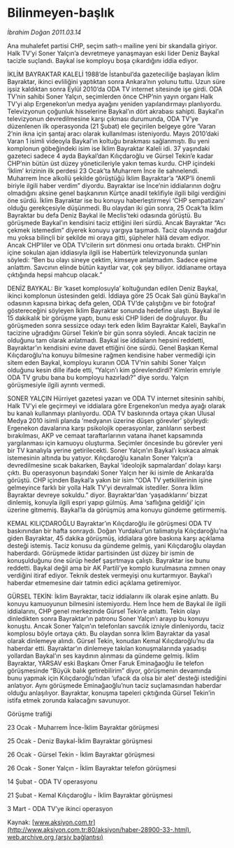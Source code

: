 # Bilinmeyen-başlık

*İbrahim Doğan 2011.03.14*

<font class="agenda2NewsSpot">
 Ana muhalefet partisi CHP, seçim sath-ı mailine yeni bir skandalla giriyor. Halk TV’yi Soner Yalçın’a devretmeye yanaşmayan eski lider Deniz Baykal tacizle suçlandı. Baykal ise komployu boşa çıkardığını iddia ediyor.
</font>
<font class="newsDetail">
 <p>
 </p>
 <p class="MsoNormal">
  İKLİM BAYRAKTAR KALELİ 1988’de İstanbul’da gazeteciliğe başlayan İklim Bayraktar, ikinci evliliğini yaptıktan sonra Ankara’nın yolunu tuttu. Uzun süre işsiz kaldıktan sonra Eylül 2010’da ODA TV internet sitesinde işe girdi. ODA TV’nin sahibi Soner Yalçın, seçimlerden önce CHP’nin yayın organı Halk TV’yi alıp Ergenekon’un medya ayağını yeniden yapılandırmayı planlıyordu. Televizyonun çoğunluk hisselerine Baykal’ın dört akrabası sahipti. Baykal’ın televizyonun devredilmesine karşı çıkması durumunda, ODA TV’ye düzenlenen ilk operasyonda (21 Şubat) ele geçirilen belgeye göre ‘Varan 2’nin ikna için şantaj aracı olarak kullanılması isteniyordu. Mayıs 2010’daki Varan 1 isimli videoyla Baykal’ın koltuğu bırakması sağlanmıştı. Bu yeni komplonun göbeğindeki isim ise İklim Bayraktar Kaleli idi. 37 yaşındaki gazeteci sadece 4 ayda Baykal’dan Kılıçdaroğlu ve Gürsel Tekin’e kadar CHP’nin bütün üst düzey yöneticileriyle yakın temas kurdu. CHP içindeki ‘İklim’ krizinin ilk perdesi 23 Ocak’ta Muharrem İnce ile sahnelendi. Muharrem İnce alkollü şekilde görüştüğü İklim Bayraktar’a “AKP’li önemli biriyle ilgili haber verdim” diyordu. Bayraktar ise İnce’nin iddialarının doğru olmadığını aksine genel başkanının Kürtçe anadil teklifiyle ilgili bilgi verdiğini öne sürdü. İklim Bayraktar ise bu konuyu haberleştirmeyi ‘CHP sempatizanı’ olduğu gerekçesiyle düşünmedi. Bu olaydan iki gün sonra, 25 Ocak’ta İklim Bayraktar bu defa Deniz Baykal ile Meclis’teki odasında görüştü. Bu görüşmede Baykal’ın kendisini taciz ettiğini ileri sürdü. Ancak Bayraktar “Acı çekmek istemedim” diyerek konuyu yargıya taşımadı. Taciz olayında mağdur mu yoksa bilinçli bir şekilde mi oraya gitti, şüpheler hâlâ devam ediyor. Ancak CHP’liler
  <span>
  </span>
  ve ODA TV’cilerin sırt dönmesi onu ortada bıraktı. CHP’nin içine sokulan ajan iddiasıyla ilgili ise Habertürk televizyonunda şunları söyledi: “Ben bu olayı sineye çektim, kimseye anlatmadım. Sadece eşime anlattım. Savcının elinde bütün kayıtlar var, çok şey biliyor. iddianame ortaya çıktığında hepsi mahcup olacak.”
 </p>
 <p class="MsoNormal">
 </p>
 <p class="MsoNormal">
  DENİZ BAYKAL: Bir ‘kaset komplosuyla’ koltuğundan edilen Deniz Baykal, ikinci komplonun üstesinden geldi. İddiaya göre 25 Ocak Salı günü Baykal’ın odasının kapısına birkaç defa gelen, ODA TV’de çalıştığını ve bir fotoğraf göstereceğini söyleyen İklim Bayraktar sonunda hedefine ulaştı. Baykal ile 15 dakikalık bir görüşme yaptı, bunu eski CHP lideri de doğruluyor. Bu görüşmeden sonra sessizce odayı terk eden İklim Bayraktar Kaleli, Baykal’ın tacizine uğradığını Gürsel Tekin’e bir gün sonra söyledi. Ancak tacizin ne olduğunu tam olarak anlatmadı. Baykal ise iddiaların hepsini reddetti, Bayraktar’ın kendisini evine davet ettiğini öne sürdü. Genel Başkan Kemal Kılıçdaroğlu’na konuyu bilmesine rağmen kendisine haber vermediği için sitem eden Baykal, komployu kuranın ODA TV’nin sahibi Soner Yalçın olduğunu kesin dille ifade etti, “Yalçın’ı kim görevlendirdi? Kimlerin emriyle ODA TV grubu bana bu komployu hazırladı?” diye sordu. Yalçın görüşmesiyle ilgili ayrıntı vermedi.
 </p>
 <p class="MsoNormal">
 </p>
 <p class="MsoNormal">
  SONER YALÇIN Hürriyet gazetesi yazarı ve ODA TV internet sitesinin sahibi, Halk TV’yi ele geçirmeyi ve iddialara göre Ergenekon’un medya ayağı olarak bu kanalı kullanmayı planlıyordu. ODA TV baskınında ortaya çıkan Ulusal Medya 2010 isimli planda ‘medyanın üzerine düşen görevler’ şöyleydi: Ergenekon davalarına karşı psikolojik operasyonlar, zanlıların serbest bırakılması, AKP ve cemaat taraftarlarının vatana ihanet kapsamında yargılanması için kamuoyu oluşturma. Seçimler öncesinde bu görevler yeni bir TV kanalıyla yerine getirilecekti. Soner Yalçın’ın Baykal’ı kıskaca almak istemesinin altında bu yatıyor. Kılıçdaroğlu kanalın Soner Yalçın’a devredilmesine sıcak bakarken, Baykal ‘ideolojik sapmalardan’ dolayı karşı çıktı. Bu operasyonun başındaki Soner Yalçın her iki isimle de Ankara’da görüştü. CHP içinden Baykal’a yakın bir isim “ODA TV yetkililerinin işine gelmeyince farklı bir yolla Halk TV’yi devralmak istediler. Sonra İklim Bayraktar devreye sokuldu.” diyor. Bayraktar’dan ‘yaşadıklarını’ bizzat dinlemiş, konuyla ilgili espri yapıp gülmüş. Ama ‘saflığına geldiği’ için üzerine gitmemiş. Baykal’la da görüşmüş ama konuyu gündeme getirmemiş.
 </p>
 <p class="MsoNormal">
 </p>
 <p class="MsoNormal">
  KEMAL KILIÇDAROĞLU Bayraktar’ın Kılıçdaroğlu ile görüşmesi ODA TV baskınından bir hafta sonraydı. Doğan Yurdakul’un talimatıyla Kılıçdaroğlu’na giden Bayraktar, 45 dakika görüşmüş, iddialara göre baskına karşı açıklama desteği istemiş. Taciz konusu da gündeme gelmiş, yani Kılıçdaroğlu olaydan haberdardı. Görüşmede iktidar partisinden üst düzey bir ismin de konuşulduğunu öne sürüp hedef şaşırtmaya çalıştı. Bayraktar ise bunu reddetti. Baykal değil ama bir AK Partili’ye komplo kurulmasına zımnen onay verdiğini itiraf ediyor. Teknik destek vermeyişi onu kurtarmıyor. Baykal’ı haberdar etmemesine dair tatmin edici açıklama getiremiyor.
 </p>
 <p class="MsoNormal">
 </p>
 <p class="MsoNormal">
  GÜRSEL TEKİN: İklim Bayraktar, taciz iddialarını ilk olarak eşine anlattı. Bu konuyu kamuoyunun bilmesini istemiyordu. Hem İnce hem de Baykal ile ilgili iddialarını, CHP genel merkezinde Gürsel Tekin’e anlattı. Tekin olayı dinledikten sonra Bayraktar’ın patronu Soner Yalçın’ı arayıp bu konuyu konuştu. Ancak Soner Yalçın’ın telefonları savcılık izniyle dinleniyordu, taciz komplosu böyle ortaya çıktı. Bu olaydan sonra İklim Bayraktar da yasal olarak dinlemeye alındı. Gürsel Tekin, konudan Kemal Kılıçdaroğlu’nu da haberdar etti. Bayraktar’ın dinlemeye takılan konuşmalarında yasadışı yollardan Baykal’ın ses kaydının alınması da gündeme gelmiş. İklim Bayraktar, YARSAV eski Başkanı Ömer Faruk Eminağaoğlu ile telefon görüşmesinde “Büyük balık getirebilirim” diyor, görüşmenin devamında bunu yapmak için Kılıçdaroğlu’ndan ‘ufacık da olsa bir alet’ desteği istediğini anlatıyor. Aynı görüşmede Eminağaoğlu’nun taciz suçlamasından haberdar olduğu anlaşılıyor. Bayraktar, konuşma tapeleri çıktığında Gürsel Tekin’in istifa etmek zorunda kalacağını savunuyor.
 </p>
 <p class="MsoNormal">
 </p>
 <p class="MsoNormal">
  Görüşme trafiği
 </p>
 <p class="MsoNormal">
 </p>
 <p class="MsoNormal">
  23 Ocak - Muharrem İnce-İklim Bayraktar görüşmesi
 </p>
 <p class="MsoNormal">
  25 Ocak - Deniz Baykal-İklim Bayraktar görüşmesi
 </p>
 <p class="MsoNormal">
  26 Ocak - Gürsel Tekin - İklim Bayraktar görüşmesi
 </p>
 <p class="MsoNormal">
  26 Ocak - Soner Yalçın - İklim Bayraktar telefon görüşmesi
 </p>
 <p class="MsoNormal">
  14 Şubat - ODA TV operasyonu
 </p>
 <p class="MsoNormal">
  21 Şubat - Kemal Kılıçdaroğlu - İklim Bayraktar görüşmesi
 </p>
 <p class="MsoNormal">
  3 Mart - ODA TV’ye ikinci operasyon
 </p>
 <p>
 </p>
</font>

Kaynak: [www.aksiyon.com.tr](http://www.aksiyon.com.tr:80/aksiyon/haber-28900-33-.html), [web.archive.org (arşiv bağlantısı)](http://web.archive.org/web/20110417152713/http://www.aksiyon.com.tr:80/aksiyon/haber-28900-33-.html)
